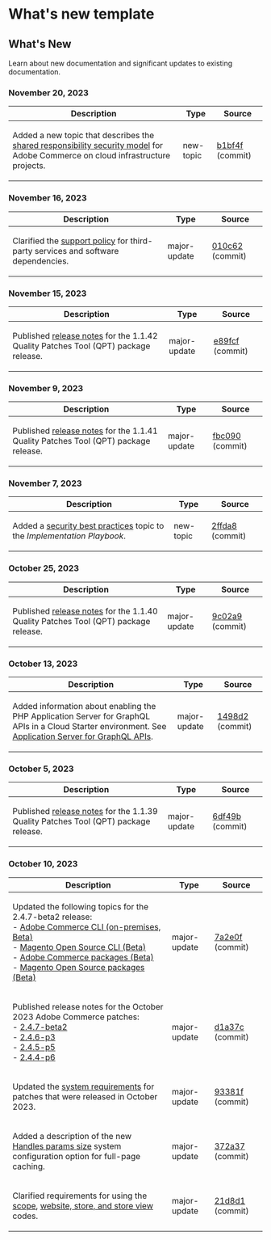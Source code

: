 # What's new template

## What's New

Learn about new documentation and significant updates to existing documentation.

### November 20, 2023

<table style="table-layout:auto;">
  <thead>
    <tr>
      <th>Description</th>
      <th>Type</th>
      <th>Source</th>
    </tr>
  </thead>
  <tbody>
    <tr>
      <td><p>Added a new topic that describes the <a href="https://experienceleague.adobe.com/docs/commerce-operations/security-and-compliance/shared-responsibility.html">shared responsibility security model</a> for Adobe Commerce on cloud infrastructure projects.</p>
</td>
      <td>new-topic</td>
      <td><a href="https://github.com/AdobeDocs/commerce-operations.en/commit/b1bf4ffa950bf426c9e769904f5587cad93add15">b1bf4f</a> (commit)</td>
    </tr>
  </tbody>
</table>

### November 16, 2023

<table style="table-layout:auto;">
  <thead>
    <tr>
      <th>Description</th>
      <th>Type</th>
      <th>Source</th>
    </tr>
  </thead>
  <tbody>
    <tr>
      <td><p>Clarified the <a href="https://experienceleague.adobe.com/docs/commerce-operations/release/planning/lifecycle-policy.html">support policy</a> for third-party services and software dependencies.</p>
</td>
      <td>major-update</td>
      <td><a href="https://github.com/AdobeDocs/commerce-operations.en/commit/010c625d2a00fda022b9e56098e74bb7b690479f">010c62</a> (commit)</td>
    </tr>
  </tbody>
</table>

### November 15, 2023

<table style="table-layout:auto;">
  <thead>
    <tr>
      <th>Description</th>
      <th>Type</th>
      <th>Source</th>
    </tr>
  </thead>
  <tbody>
    <tr>
      <td><p>Published <a href="https://experienceleague.adobe.com/docs/commerce-operations/tools/quality-patches-tool/release-notes.html">release notes</a> for the 1.1.42 Quality Patches Tool (QPT) package release.</p>
</td>
      <td>major-update</td>
      <td><a href="https://github.com/AdobeDocs/commerce-operations.en/commit/e89fcf5fb2aa750c34bcc9152be9ae53e673bb5c">e89fcf</a> (commit)</td>
    </tr>
  </tbody>
</table>

### November 9, 2023

<table style="table-layout:auto;">
  <thead>
    <tr>
      <th>Description</th>
      <th>Type</th>
      <th>Source</th>
    </tr>
  </thead>
  <tbody>
    <tr>
      <td><p>Published <a href="https://experienceleague.adobe.com/docs/commerce-operations/tools/quality-patches-tool/release-notes.html">release notes</a> for the 1.1.41 Quality Patches Tool (QPT) package release.</p>
</td>
      <td>major-update</td>
      <td><a href="https://github.com/AdobeDocs/commerce-operations.en/commit/fbc090e5fbd70ee4d594b8a813691abdddce9e20">fbc090</a> (commit)</td>
    </tr>
  </tbody>
</table>

### November 7, 2023

<table style="table-layout:auto;">
  <thead>
    <tr>
      <th>Description</th>
      <th>Type</th>
      <th>Source</th>
    </tr>
  </thead>
  <tbody>
    <tr>
      <td><p>Added a <a href="https://experienceleague.adobe.com/docs/commerce-operations/implementation-playbook/best-practices/launch/security-best-practices.html">security best practices</a> topic to the <em>Implementation Playbook</em>.</p>
</td>
      <td>new-topic</td>
      <td><a href="https://github.com/AdobeDocs/commerce-operations.en/commit/2ffda8afd118184f314e8e329a678605ac241007">2ffda8</a> (commit)</td>
    </tr>
  </tbody>
</table><!-- date_group -->

### October 25, 2023

<table style="table-layout:auto;">
  <thead>
    <tr>
      <th>Description</th>
      <th>Type</th>
      <th>Source</th>
    </tr>
  </thead>
  <tbody>
    <tr>
      <td><p>Published <a href="https://experienceleague.adobe.com/docs/commerce-operations/tools/quality-patches-tool/release-notes.html">release notes</a> for the 1.1.40 Quality Patches Tool (QPT) package release.</p>
</td>
      <td>major-update</td>
      <td><a href="https://github.com/AdobeDocs/commerce-operations.en/commit/9c02a9ca6341df46266b50dffaa6e5b961a6af98">9c02a9</a> (commit)</td>
    </tr>
  </tbody>
</table>

### October 13, 2023

<table style="table-layout:auto;">
  <thead>
    <tr>
      <th>Description</th>
      <th>Type</th>
      <th>Source</th>
    </tr>
  </thead>
  <tbody>
    <tr>
      <td><p>Added information about enabling the PHP Application Server for GraphQL APIs in a Cloud Starter environment. See <a href="https://experienceleague.adobe.com/docs/commerce-operations/performance-best-practices/performance-best-practices/application-server.html">Application Server for GraphQL APIs</a>.</p>
</td>
      <td>major-update</td>
      <td><a href="https://github.com/AdobeDocs/commerce-operations.en/commit/1498d2e8cfaa0243f571a8fd9a0bb717bc3a86c4">1498d2</a> (commit)</td>
    </tr>
  </tbody>
</table>

### October 5, 2023

<table style="table-layout:auto;">
  <thead>
    <tr>
      <th>Description</th>
      <th>Type</th>
      <th>Source</th>
    </tr>
  </thead>
  <tbody>
    <tr>
      <td><p>Published <a href="https://experienceleague.adobe.com/docs/commerce-operations/tools/quality-patches-tool/release-notes.html">release notes</a> for the 1.1.39 Quality Patches Tool (QPT) package release.</p>
</td>
      <td>major-update</td>
      <td><a href="https://github.com/AdobeDocs/commerce-operations.en/commit/6df49bc9d097bf883936b66176022251f9bf3b38">6df49b</a> (commit)</td>
    </tr>
  </tbody>
</table>

### October 10, 2023

<table style="table-layout:auto;">
  <thead>
    <tr>
      <th>Description</th>
      <th>Type</th>
      <th>Source</th>
    </tr>
  </thead>
  <tbody>
    <tr>
      <td><p>Updated the following topics for the 2.4.7-beta2 release:<br />- <a href="https://experienceleague.adobe.com/docs/commerce-operations/reference/commerce-on-premises-beta.html">Adobe Commerce CLI (on-premises, Beta)</a><br />- <a href="https://experienceleague.adobe.com/docs/commerce-operations/reference/magento-open-source-beta.html">Magento Open Source CLI (Beta)</a><br />- <a href="https://experienceleague.adobe.com/docs/commerce-operations/release/packages/adobe-commerce-beta.html">Adobe Commerce packages (Beta)</a><br />- <a href="https://experienceleague.adobe.com/docs/commerce-operations/release/packages/magento-open-source-beta.html">Magento Open Source packages (Beta)</a></p>
</td>
      <td>major-update</td>
      <td><a href="https://github.com/AdobeDocs/commerce-operations.en/commit/7a2e0f9fd2e74776107ac85de9b785aaf056413c">7a2e0f</a> (commit)</td>
    </tr>
    <tr>
      <td><p>Published release notes for the October 2023 Adobe Commerce patches:<br />- <a href="https://experienceleague.adobe.com/docs/commerce-operations/release/notes/adobe-commerce/2-4-7.html">2.4.7-beta2</a><br />- <a href="https://experienceleague.adobe.com/docs/commerce-operations/release/notes/security-patches/2-4-6-p3.html">2.4.6-p3</a><br />- <a href="https://experienceleague.adobe.com/docs/commerce-operations/release/notes/security-patches/2-4-5-p5.html">2.4.5-p5</a><br />- <a href="https://experienceleague.adobe.com/docs/commerce-operations/release/notes/security-patches/2-4-4-p6.html">2.4.4-p6</a></p>
</td>
      <td>major-update</td>
      <td><a href="https://github.com/AdobeDocs/commerce-operations.en/commit/d1a37c01f56c12f4d4553bcd3ad883a321de9ac8">d1a37c</a> (commit)</td>
    </tr>
    <tr>
      <td><p>Updated the <a href="https://experienceleague.adobe.com/docs/commerce-operations/installation-guide/system-requirements.html">system requirements</a> for patches that were released in October 2023.</p>
</td>
      <td>major-update</td>
      <td><a href="https://github.com/AdobeDocs/commerce-operations.en/commit/93381f57ab687521e1503144cf5c5442da856310">93381f</a> (commit)</td>
    </tr>
    <tr>
      <td><p>Added a description of the new <a href="https://experienceleague.adobe.com/docs/commerce-operations/configuration-guide/cache/configure-varnish-commerce.html">Handles params size</a> system configuration option for full-page caching.</p>
</td>
      <td>major-update</td>
      <td><a href="https://github.com/AdobeDocs/commerce-operations.en/commit/372a37d8c75aec195951114fa9bc2786fc450bf8">372a37</a> (commit)</td>
    </tr>
    <tr>
      <td><p>Clarified requirements for using the <a href="https://experienceleague.adobe.com/docs/commerce-operations/configuration-guide/cli/configuration-management/set-configuration-values.html">scope</a>, <a href="https://experienceleague.adobe.com/docs/commerce-operations/configuration-guide/multi-sites/ms-admin.html">website, store, and store view</a> codes.</p>
</td>
      <td>major-update</td>
      <td><a href="https://github.com/AdobeDocs/commerce-operations.en/commit/21d8d1f26e44d48c84095c539e68b34066854fda">21d8d1</a> (commit)</td>
    </tr>
  </tbody>
</table><!-- date_group --><!-- month_group --><!-- year_group -->
